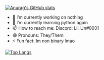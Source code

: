 [![Anurag's GitHub stats](https://github-readme-stats.vercel.app/api?username=un-simp)](https://github.com/anuraghazra/github-readme-stats)

- 🔭 I’m currently working on nothing
- 🌱 I’m currently learning python again
- 📫 How to reach me: Discord: Lil_Un#0001
- 😄 Pronouns: They/Them
- ⚡ Fun fact: Im non binary lmao


[![Top Langs](https://github-readme-stats.vercel.app/api/top-langs/?username=un-simp&layout=compact)](https://github.com/anuraghazra/github-readme-stats)
 

